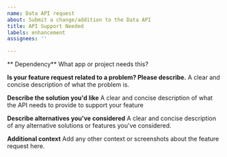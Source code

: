 ```yaml
---
name: Data API request
about: Submit a change/addition to the Data API
title: API Support Needed
labels: enhancement
assignees: ''

---
```


** Dependency**
What app or project needs this?

**Is your feature request related to a problem? Please describe.**
A clear and concise description of what the problem is. 

**Describe the solution you'd like**
A clear and concise description of what the API needs to provide to support your feature

**Describe alternatives you've considered**
A clear and concise description of any alternative solutions or features you've considered.

**Additional context**
Add any other context or screenshots about the feature request here.
